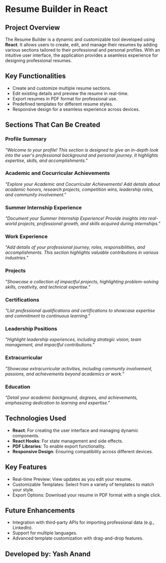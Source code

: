 <h1>Resume Builder in React</h1>
    <h2>Project Overview</h2>
    <p>
        The Resume Builder is a dynamic and customizable tool developed using <strong>React</strong>. It allows users to create, edit, and manage their resumes by adding various sections tailored to their professional and personal profiles. With an intuitive user interface, the application provides a seamless experience for designing professional resumes.
    </p>
    <h2>Key Functionalities</h2>
    <ul>
        <li>Create and customize multiple resume sections.</li>
        <li>Edit existing details and preview the resume in real-time.</li>
        <li>Export resumes in PDF format for professional use.</li>
        <li>Predefined templates for different resume styles.</li>
        <li>Responsive design for a seamless experience across devices.</li>
    </ul>
    <h2>Sections That Can Be Created</h2>
    <h3>Profile Summary</h3>
    <p>
        <em>"Welcome to your profile! This section is designed to give an in-depth look into the user's professional background and personal journey. It highlights expertise, skills, and accomplishments."</em>
    </p>
    <h3>Academic and Cocurricular Achievements</h3>
    <p>
        <em>"Explore your Academic and Cocurricular Achievements! Add details about academic honors, research projects, competition wins, leadership roles, and community involvement."</em>
    </p>
    <h3>Summer Internship Experience</h3>
    <p>
        <em>"Document your Summer Internship Experience! Provide insights into real-world projects, professional growth, and skills acquired during internships."</em>
    </p>
    <h3>Work Experience</h3>
    <p>
        <em>"Add details of your professional journey, roles, responsibilities, and accomplishments. This section highlights valuable contributions in various industries."</em>
    </p>
    <h3>Projects</h3>
    <p>
        <em>"Showcase a collection of impactful projects, highlighting problem-solving skills, creativity, and technical expertise."</em>
    </p>
    <h3>Certifications</h3>
    <p>
        <em>"List professional qualifications and certifications to showcase expertise and commitment to continuous learning."</em>
    </p>
    <h3>Leadership Positions</h3>
    <p>
        <em>"Highlight leadership experiences, including strategic vision, team management, and impactful contributions."</em>
    </p>
    <h3>Extracurricular</h3>
    <p>
        <em>"Showcase extracurricular activities, including community involvement, passions, and achievements beyond academics or work."</em>
    </p>
    <h3>Education</h3>
    <p>
        <em>"Detail your academic background, degrees, and achievements, emphasizing dedication to learning and expertise."</em>
    </p>
    <h2>Technologies Used</h2>
    <ul>
        <li><strong>React</strong>: For creating the user interface and managing dynamic components.</li>
        <li><strong>React Hooks</strong>: For state management and side effects.</li>
        <li><strong>PDF Libraries</strong>: To enable export functionality.</li>
        <li><strong>Responsive Design</strong>: Ensuring compatibility across different devices.</li>
    </ul>
    <h2>Key Features</h2>
    <ul>
        <li>Real-time Preview: View updates as you edit your resume.</li>
        <li>Customizable Templates: Select from a variety of templates to match your style.</li>
        <li>Export Options: Download your resume in PDF format with a single click.</li>
    </ul>
    <h2>Future Enhancements</h2>
    <ul>
        <li>Integration with third-party APIs for importing professional data (e.g., LinkedIn).</li>
        <li>Support for multiple languages.</li>
        <li>Advanced template customization with drag-and-drop features.</li>
    </ul>

<h2>Developed by: Yash Anand</h2>
